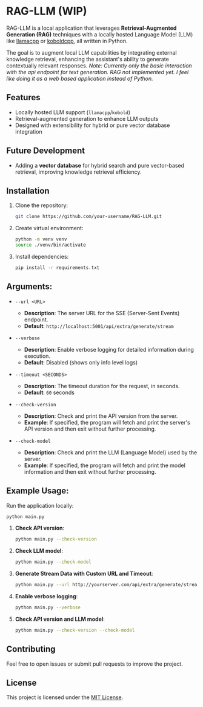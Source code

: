 # RAG-LLM (WIP)

RAG-LLM is a local application that leverages **Retrieval-Augmented Generation (RAG)** techniques with a locally hosted Language Model (LLM) like [llamacpp](https://github.com/ggerganov/llama.cpp) or [koboldcpp](https://github.com/LostRuins/koboldcpp), all written in Python.

The goal is to augment local LLM capabilities by integrating external knowledge retrieval, enhancing the assistant's ability to generate contextually relevant responses.
_Note: Currently only the basic interaction with the api endpoint for text generation. RAG not implemented yet. I feel like doing it as a web based application instead of Python._

## Features
- Locally hosted LLM support (`llamacpp`/`kobold`)
- Retrieval-augmented generation to enhance LLM outputs
- Designed with extensibility for hybrid or pure vector database integration

## Future Development
- Adding a **vector database** for hybrid search and pure vector-based retrieval, improving knowledge retrieval efficiency.

## Installation
1. Clone the repository:
   ```bash
   git clone https://github.com/your-username/RAG-LLM.git
   ```
2. Create virtual environment:
   ```bash
   python -m venv venv
   source ./venv/bin/activate
   ```
3. Install dependencies:
   ```bash
   pip install -r requirements.txt
   ```

## Arguments:

- `--url <URL>`
  - **Description**: The server URL for the SSE (Server-Sent Events) endpoint.
  - **Default**: `http://localhost:5001/api/extra/generate/stream`
  
- `--verbose`
  - **Description**: Enable verbose logging for detailed information during execution.
  - **Default**: Disabled (shows only info level logs)
  
- `--timeout <SECONDS>`
  - **Description**: The timeout duration for the request, in seconds.
  - **Default**: `60` seconds

- `--check-version`
  - **Description**: Check and print the API version from the server.
  - **Example**: If specified, the program will fetch and print the server's API version and then exit without further processing.

- `--check-model`
  - **Description**: Check and print the LLM (Language Model) used by the server.
  - **Example**: If specified, the program will fetch and print the model information and then exit without further processing.

## Example Usage:

Run the application locally:
```bash
python main.py
```

1. **Check API version**:
   ```bash
   python main.py --check-version
   ```

2. **Check LLM model**:
   ```bash
   python main.py --check-model
   ```

3. **Generate Stream Data with Custom URL and Timeout**:
   ```bash
   python main.py --url http://yourserver.com/api/extra/generate/stream --timeout 120
   ```

4. **Enable verbose logging**:
   ```bash
   python main.py --verbose
   ```

5. **Check API version and LLM model**:
   ```bash
   python main.py --check-version --check-model
   ```

## Contributing
Feel free to open issues or submit pull requests to improve the project.

## License
This project is licensed under the [MIT License](LICENSE).
